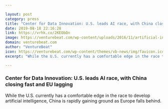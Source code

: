 ```yaml
---

layout: post
category: press
title: "Center for Data Innovation: U.S. leads AI race, with China closing fast and EU lagging"
date: 2019-08-18 22:16:28
link: https://vrhk.co/2KEObOn
image: https://venturebeat.com/wp-content/uploads/2016/11/artificial-intelligence.jpg?w=1200&strip=all
domain: venturebeat.com
author: "VentureBeat"
icon: https://venturebeat.com/wp-content/themes/vb-news/img/favicon.ico
excerpt: "While the U.S. currently has a comfortable edge in the race to develop artificial intelligence, China is rapidly gaining ground as Europe falls behind."

---
```


### Center for Data Innovation: U.S. leads AI race, with China closing fast and EU lagging

While the U.S. currently has a comfortable edge in the race to develop artificial intelligence, China is rapidly gaining ground as Europe falls behind.
